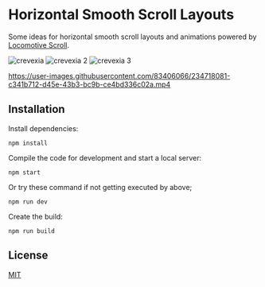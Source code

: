 # Horizontal Smooth Scroll Layouts

Some ideas for horizontal smooth scroll layouts and animations powered by [Locomotive Scroll](https://locomotivemtl.github.io/locomotive-scroll/).

![crevexia](https://user-images.githubusercontent.com/83406066/234717985-381ad455-7ca6-4df8-ad42-4aa2300be70e.png)
![crevexia 2](https://user-images.githubusercontent.com/83406066/234717962-fe0bedfa-ac3a-424d-acb2-103c529b2f2b.png)
![crevexia 3](https://user-images.githubusercontent.com/83406066/234717981-6e8b59d3-13e1-480e-aa80-997730119dc6.png)


https://user-images.githubusercontent.com/83406066/234718081-c341b712-d45e-43b3-bc9b-ce4bd336c02a.mp4



## Installation

Install dependencies:

```
npm install
```

Compile the code for development and start a local server:

```
npm start
```

Or try these command if not getting executed by above;

```
npm run dev
```

Create the build:

```
npm run build
```



## License
[MIT](LICENSE)






